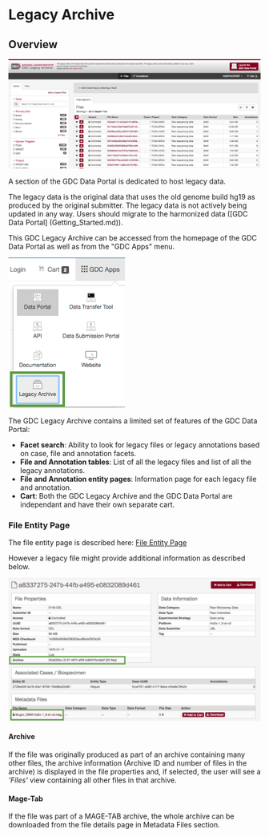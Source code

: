# Legacy Archive

## Overview

[![Legacy Archive Portal](images/gdc-legacy-portal-home.png)](images/gdc-legacy-portal-home.png "Click to see the full image.")

A section of the GDC Data Portal is dedicated to host legacy data.

The legacy data is the original data that uses the old genome build hg19 as produced by the original submitter. The legacy data is not actively being updated in any way. Users should migrate to the harmonized data ([GDC Data Portal] (Getting_Started.md)).

This GDC Legacy Archive can be accessed from the homepage of the GDC Data Portal as well as from the "GDC Apps" menu.

[![GDC apps archive](images/gdc-data-portal-gdc-apps-archive.png)](images/gdc-data-portal-gdc-apps-archive.png "Click to see the full image.")



The GDC Legacy Archive contains a limited set of features of the GDC Data Portal: 

* __Facet search__: Ability to look for legacy files or legacy annotations based on case, file and annotation facets.
* __File and Annotation tables__: List of all the legacy files and list of all the legacy annotations.
* __File and Annotation entity pages__: Information page for each legacy file and annotation.
* __Cart__:  Both the GDC Legacy Archive and the GDC Data Portal are independant and have their own separate cart.

### File Entity Page

The file entity page is described here: [File Entity Page](Data.md#file-entity-page)

However a legacy file might provide additional information as described below.

[![Files Entity Page](images/gdc-data-portal-files-entity-page-Archive-MagTab.png)](images/gdc-data-portal-files-entity-page-Archive-MagTab.png "Click to see the full image.")

#### Archive

If the file was originally produced as part of an archive containing many other files, the archive information (Archive ID and number of files in the archive) is displayed in the file properties and, if selected, the user will see a _'Files'_ view containing all other files in that archive.

#### Mage-Tab

If the file was part of a MAGE-TAB archive, the whole archive can be downloaded from the file details page in Metadata Files section. 

